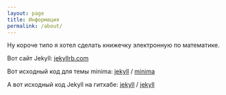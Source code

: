 ```yaml
---
layout: page
title: Информация
permalink: /about/
---
```


Ну короче типо я хотел сделать книжечку электронную по математике. 

Вот сайт Jekyll:
[jekyllrb.com](https://jekyllrb.com/)

Вот исходный код для темы minima:
[jekyll][jekyll-organization] /
[minima](https://github.com/jekyll/minima)

А вот исходный код Jekyll на гитхабе:
[jekyll][jekyll-organization] /
[jekyll](https://github.com/jekyll/jekyll)


[jekyll-organization]: https://github.com/jekyll
